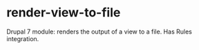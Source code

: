 render-view-to-file
===================

Drupal 7 module: renders the output of a view to a file. Has Rules integration.
